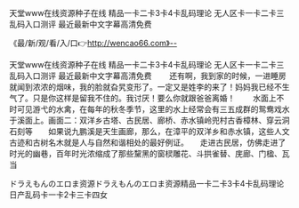 天堂www在线资源种子在线
精品一卡二卡3卡4卡乱码理论
无人区卡一卡二卡三乱码入口测评
最近最新中文字幕高清免费


《最/新/观/看/入/口👉http://wencao66.com》--

天堂www在线资源种子在线
精品一卡二卡3卡4卡乱码理论
无人区卡一卡二卡三乱码入口测评
最近最新中文字幕高清免费
　　还有啊，我到家的时候，一进睡房就闻到浓浓的烟味，我的脸就旮旯变形了。一定又是姓李的来了！妈妈我已经不生气了。只是你这样是留我不住的。我讨厌！要么你就跟爸爸离婚！
　　水面上不时可见游弋的水禽，在每年的秋冬季节，这里的水上经常会有三五成群的鸳鸯戏水于溪面上。画面二：双洋乡古塔、古民居、廊桥、赤水镇岭兜村古香樟林、穿云洞石刻等　　如果说九鹏溪是天生画廊，那么，在漳平的双洋乡和赤水镇，这些人文古迹和古树名木就是人与自然和谐相处的最好例证。　　走进古民居，仿佛走进了时光的幽巷，百年时光浓缩成了那些黧黑的窗棂雕花、斗拱雀替、庑廊、门楹、瓦当





ドラえもんのエロま资源ドラえもんのエロま资源精品一卡二卡3卡4卡乱码理论日产乱码卡一卡2卡三卡四女
